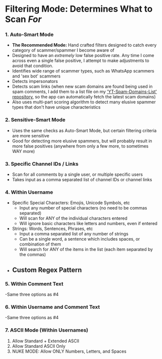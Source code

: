 # Filtering Mode: Determines What to Scan _For_

### 1. Auto-Smart Mode
   - **The Recommended Mode:** Hand crafted filters designed to catch every category of scammer/spammer I become aware of
   - Designed to have an _extremely_ low false positive rate. Any time I come across even a single false positive, I attempt to make adjustments to avoid that condition.
   - Identifies wide range of scammer types, such as WhatsApp scammers and 'sex bot' scammers
   - Detects impersonators
   - Detects scam links (when new scam domains are found being used in spam comments, I add them to a list file on my ['YT-Spam-Domains-List' repository](https://github.com/ThioJoe/YT-Spam-Domains-List), so the app can automatically fetch the latest scam domains)
   - Also uses multi-part scoring algorithm to detect many elusive spammer types that don't have unique characteristics 
### 2. Sensitive-Smart Mode
   - Uses the same checks as Auto-Smart Mode, but certain filtering criteria are more sensitive
   - Good for detecting more elusive spammers, but will probably result in more false positives (anywhere from only a few more, to sometimes WAY more)
### 3. Specific Channel IDs / Links
   - Scan for all comments by a single user, or multiple specific users
   - Takes input as a comma separated list of channel IDs or channel links
### 4. Within Username
   - Specific Special Characters: Emojis, Unicode Symbols, etc
      - Input any number of special characters (no need to be commas separated)
      - Will scan for ANY of the individual characters entered
      - Will ignore basic characters like letters and numbers, even if entered
   - Strings: Words, Sentences, Phrases, etc
      - Input a comma separated list of any number of strings
      - Can be a single word, a sentence which includes spaces, or combination of them
      - Will search for ANY of the items in the list (each item separated by the commas)
   - Custom Regex Pattern
      - 

### 5. Within Comment Text
   -Same three options as #4

### 6. Within Username and Comment Text
   -Same three options as #4

### 7. ASCII Mode (Within Usernames)
   1. Allow Standard + Extended ASCII
   2. Allow Standard ASCII Only
   3. NUKE MODE: Allow ONLY Numbers, Letters, and Spaces